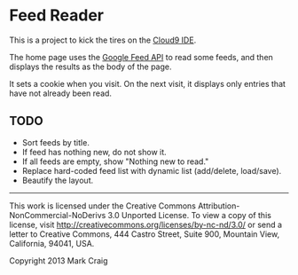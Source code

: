 # Feed Reader

This is a project to kick the tires on the [Cloud9 IDE](https://c9.io/).

The home page uses the [Google Feed API](https://developers.google.com/feed/v1/)
to read some feeds, and then displays the results as the body of the page.

It sets a cookie when you visit. On the next visit, it displays
only entries that have not already been read.

## TODO
*   Sort feeds by title.
*   If feed has nothing new, do not show it.
*   If all feeds are empty, show "Nothing new to read."
*   Replace hard-coded feed list with dynamic list (add/delete, load/save).
*   Beautify the layout.

* * *
This work is licensed under the Creative Commons
Attribution-NonCommercial-NoDerivs 3.0 Unported License.
To view a copy of this license, visit
<http://creativecommons.org/licenses/by-nc-nd/3.0/>
or send a letter to Creative Commons, 444 Castro Street,
Suite 900, Mountain View, California, 94041, USA.

Copyright 2013 Mark Craig
